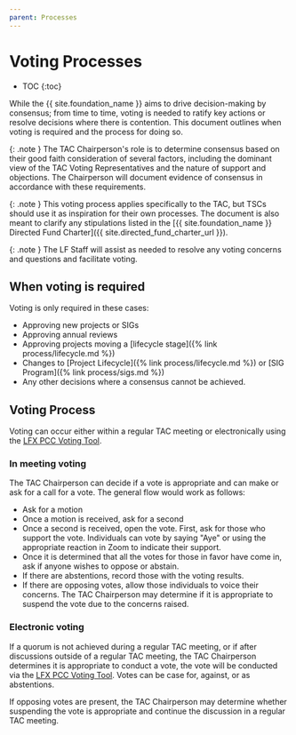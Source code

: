 ```yaml
---
parent: Processes
---
```


# Voting Processes

* TOC
{:toc}

While the {{ site.foundation_name }} aims to drive decision-making by consensus; from time to time, voting is needed to ratify key actions or resolve decisions where there is contention. This document outlines when voting is required and the process for doing so.

{: .note }
The TAC Chairperson's role is to determine consensus based on their good faith consideration of several factors, including the dominant view of the TAC Voting Representatives and the nature of support and objections. The Chairperson will document evidence of consensus in accordance with these requirements. 

{: .note }
This voting process applies specifically to the TAC, but TSCs should use it as inspiration for their own processes. The document is also meant to clarify any stipulations listed in the [{{ site.foundation_name }} Directed Fund Charter]({{ site.directed_fund_charter_url }}). 

{: .note }
The LF Staff will assist as needed to resolve any voting concerns and questions and facilitate voting.

## When voting is required

Voting is only required in these cases:

- Approving new projects or SIGs
- Approving annual reviews
- Approving projects moving a [lifecycle stage]({% link process/lifecycle.md %})
- Changes to [Project Lifecycle]({% link process/lifecycle.md %}) or [SIG Program]({% link process/sigs.md %})
- Any other decisions where a consensus cannot be achieved.

## Voting Process

Voting can occur either within a regular TAC meeting or electronically using the [LFX PCC Voting Tool](https://docs.linuxfoundation.org/lfx/project-control-center/v2-latest-version/collaborations/voting).

### In meeting voting

The TAC Chairperson can decide if a vote is appropriate and can make or ask for a call for a vote. The general flow would work as follows:

- Ask for a motion
- Once a motion is received, ask for a second
- Once a second is received, open the vote.
First, ask for those who support the vote. Individuals can vote by saying "Aye" or using the appropriate reaction in Zoom to indicate their support.
- Once it is determined that all the votes for those in favor have come in, ask if anyone wishes to oppose or abstain.
- If there are abstentions, record those with the voting results.
- If there are opposing votes, allow those individuals to voice their concerns. The TAC Chairperson may determine if it is appropriate to suspend the vote due to the concerns raised.

### Electronic voting

If a quorum is not achieved during a regular TAC meeting, or if after discussions outside of a regular TAC meeting, the TAC Chairperson determines it is appropriate to conduct a vote, the vote will be conducted via the [LFX PCC Voting Tool](https://docs.linuxfoundation.org/lfx/project-control-center/v2-latest-version/collaborations/voting). Votes can be case for, against, or as abstentions.

If opposing votes are present, the TAC Chairperson may determine whether suspending the vote is appropriate and continue the discussion in a regular TAC meeting.
